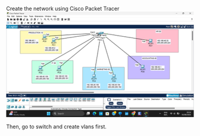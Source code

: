 Create the network using Cisco Packet Tracer
![Diagram 1](Network.png)

Then, go to switch and create vlans first.


